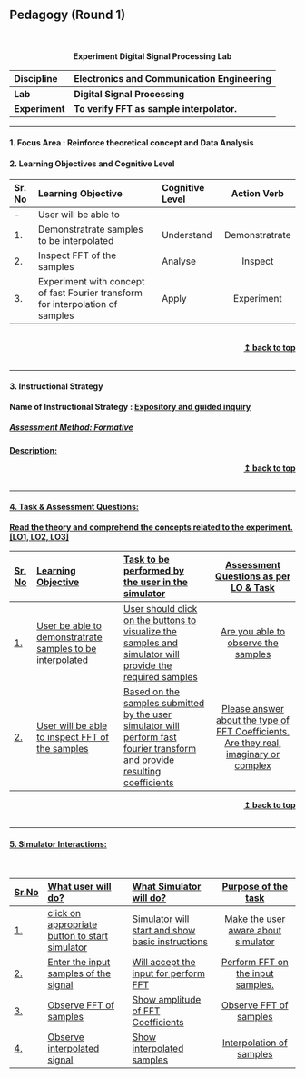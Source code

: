 ## Pedagogy (Round 1)
<p align="center">
<br>
<br>
<b> Experiment Digital Signal Processing Lab  <a name="top"></a> <br>
</p>

<b>Discipline | <b>Electronics and Communication Engineering
:--|:--|
<b> Lab | <b> Digital Signal Processing
<b> Experiment|     <b> To verify FFT as sample interpolator. </b>

<hr>

<a name="LO"></a>
#### 1. Focus Area : Reinforce theoretical concept and Data Analysis

#### 2. Learning Objectives and Cognitive Level

Sr. No |Learning Objective| Cognitive Level | Action Verb
:--|:--|:--|:-:
-|User will be able to
1.| Demonstratrate  samples to be interpolated | Understand  | Demonstratrate
2.| Inspect FFT of the samples  | Analyse | Inspect
3.| Experiment with concept of fast Fourier transform for interpolation of samples| Apply |Experiment

<br/>
<div align="right">
    <b><a href="#top">↥ back to top</a></b>
</div>
<br/>
<hr>

<a name="IS"></a>
#### 3. Instructional Strategy
 Name of Instructional Strategy  :    <u> Expository and guided inquiry
 ##### Assessment Method: Formative

<u> <b>Description: </b></u>
<br/>
<div align="right">
    <b><a href="#top">↥ back to top</a></b>
</div>
<br/>
<hr>

<a name="AQ"></a>
#### 4. Task & Assessment Questions:

Read the theory and comprehend the concepts related to the experiment. [LO1, LO2, LO3]
<br>

Sr. No |	Learning Objective	| Task to be performed by <br> the user  in the simulator | Assessment Questions as per LO & Task
:--|:--|:--|:-:
1.| User be able to demonstratrate samples to be interpolated | User should click on the buttons to visualize the samples and simulator will provide the required samples | Are you able to observe the samples
2.| User will be able to inspect FFT of the samples | Based on the samples submitted by the user simulator will perform fast fourier transform and provide resulting coefficients | Please answer about the type of FFT Coefficients. Are they real, imaginary or complex 


<div align="right">
    <b><a href="#top">↥ back to top</a></b>
</div>
<br/>
<hr>

<a name="SI"></a>

####  5. Simulator Interactions:
<br>

Sr.No | What user will do? |	What Simulator will do?	| Purpose of the task
:--|:--|:--|:--:
1.| click on appropriate button to start simulator |  Simulator will start and show basic instructions | Make the user aware about simulator
2.| Enter the input samples of the signal | Will accept the input for perform FFT | Perform FFT on the input samples.
3.| Observe FFT of samples | Show amplitude of FFT Coefficients | Observe FFT of samples
4.| Observe interpolated signal | Show interpolated samples | Interpolation of samples
